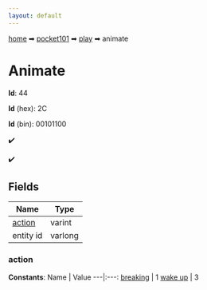 ```yaml
---
layout: default
---
```


[home](/) ➡ [pocket101](/protocol/pocket101) ➡ [play](/protocol/pocket101/play) ➡ animate

# Animate

**Id**: 44

**Id** (hex): 2C

**Id** (bin): 00101100

✔️

✔️

## Fields

Name | Type
---|---
[action](#action) | varint
entity id | varlong

### action

**Constants**:
Name | Value
---|:---:
[breaking](action_breaking) | 1
[wake up](action_wake-up) | 3


